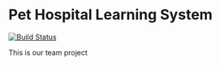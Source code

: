 # Pet Hospital Learning System

[![Build Status](https://travis-ci.org/8-god-cross-sea/PHL-System-frontend.svg?branch=master)](https://travis-ci.org/8-god-cross-sea/PHL-System-frontend)

This is our team project
